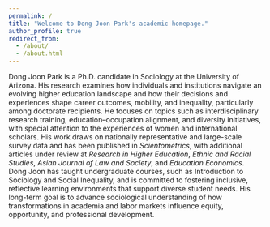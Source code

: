 ```yaml
---
permalink: /
title: "Welcome to Dong Joon Park's academic homepage."
author_profile: true
redirect_from: 
  - /about/
  - /about.html
---
```


Dong Joon Park is a Ph.D. candidate in Sociology at the University of Arizona. His research examines how individuals and institutions navigate an evolving higher education landscape and how their decisions and experiences shape career outcomes, mobility, and inequality, particularly among doctorate recipients.
He focuses on topics such as interdisciplinary research training, education–occupation alignment, and diversity initiatives, with special attention to the experiences of women and international scholars. His work draws on nationally representative and large-scale survey data and has been published in _Scientometrics_, with additional articles under review at _Research in Higher Education_, _Ethnic and Racial Studies_, _Asian Journal of Law and Society_, and _Education Economics_.
Dong Joon has taught undergraduate courses, such as Introduction to Sociology and Social Inequality, and is committed to fostering inclusive, reflective learning environments that support diverse student needs. His long-term goal is to advance sociological understanding of how transformations in academia and labor markets influence equity, opportunity, and professional development.

